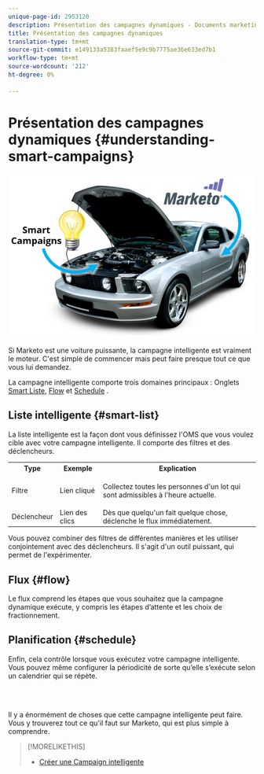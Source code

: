 ```yaml
---
unique-page-id: 2953120
description: Présentation des campagnes dynamiques - Documents marketing - Documentation du produit
title: Présentation des campagnes dynamiques
translation-type: tm+mt
source-git-commit: e149133a5383faaef5e9c9b7775ae36e633ed7b1
workflow-type: tm+mt
source-wordcount: '212'
ht-degree: 0%

---
```



# Présentation des campagnes dynamiques {#understanding-smart-campaigns}

![](assets/image2014-12-24-11-3a37-3a0.png)

Si Marketo est une voiture puissante, la campagne intelligente est vraiment le moteur. C&#39;est simple de commencer mais peut faire presque tout ce que vous lui demandez.

La campagne intelligente comporte trois domaines principaux : Onglets [Smart Liste](../../../product-docs/core-marketo-concepts/smart-lists-and-static-lists/understanding-smart-lists.md), [Flow](http://docs.marketo.com/display/DOCS/Flow+Actions) et [Schedule](using-smart-campaigns/schedule-a-recurring-batch-campaign.md) .

## Liste intelligente {#smart-list}

La liste intelligente est la façon dont vous définissez l&#39;OMS que vous voulez cible avec votre campagne intelligente. Il comporte des filtres et des déclencheurs.

<table> 
 <tbody> 
  <tr> 
   <th>Type</th> 
   <th>Exemple</th> 
   <th>Explication</th> 
  </tr> 
  <tr> 
   <td>Filtre</td> 
   <td>Lien cliqué</td> 
   <td><p>Collectez toutes les personnes d'un lot qui sont admissibles à l'heure actuelle.</p></td> 
  </tr> 
  <tr> 
   <td colspan="1">Déclencheur</td> 
   <td colspan="1">Lien des clics</td> 
   <td colspan="1">Dès que quelqu'un fait quelque chose, déclenche le flux immédiatement.</td> 
  </tr> 
 </tbody> 
</table>

Vous pouvez combiner des filtres de différentes manières et les utiliser conjointement avec des déclencheurs. Il s&#39;agit d&#39;un outil puissant, qui permet de l&#39;expérimenter.

## Flux {#flow}

Le flux comprend les étapes que vous souhaitez que la campagne dynamique exécute, y compris les étapes d’attente et les choix de fractionnement.

## Planification {#schedule}

Enfin, cela contrôle lorsque vous exécutez votre campagne intelligente. Vous pouvez même configurer la périodicité de sorte qu’elle s’exécute selon un calendrier qui se répète.

<br> 

Il y a énormément de choses que cette campagne intelligente peut faire. Vous y trouverez tout ce qu&#39;il faut sur Marketo, qui est plus simple à comprendre.

>[!MORELIKETHIS]
>
>* [Créer une Campaign intelligente](creating-a-smart-campaign/create-a-new-smart-campaign.md)

